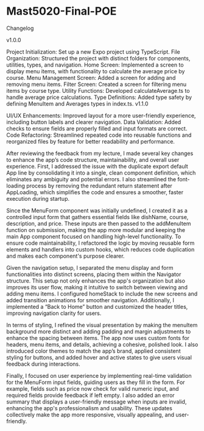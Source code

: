 # Mast5020-Final-POE
Changelog

v1.0.0

Project Initialization: Set up a new Expo project using TypeScript.
File Organization: Structured the project with distinct folders for components, utilities, types, and navigation.
Home Screen: Implemented a screen to display menu items, with functionality to calculate the average price by course.
Menu Management Screen: Added a screen for adding and removing menu items.
Filter Screen: Created a screen for filtering menu items by course type.
Utility Functions: Developed calculateAverage.ts to handle average price calculations.
Type Definitions: Added type safety by defining MenuItem and Averages types in index.ts.
v1.1.0

UI/UX Enhancements: Improved layout for a more user-friendly experience, including button labels and clearer 
navigation.
Data Validation: Added checks to ensure fields are properly filled and input formats are correct.
Code Refactoring: Streamlined repeated code into reusable functions and reorganized files by feature for better readability and performance.


After reviewing the feedback from my lecture, I made several key changes to enhance the app’s code structure, maintainability, and overall user experience. First, I addressed the issue with the duplicate export default App line by consolidating it into a single, clean component definition, which eliminates any ambiguity and potential errors. I also streamlined the font-loading process by removing the redundant return statement after AppLoading, which simplifies the code and ensures a smoother, faster execution during startup.

Since the MenuForm component was initially undefined, I created it as a controlled input form that gathers essential fields like dishName, course, description, and price. These inputs are then passed to the addMenuItem function on submission, making the app more modular and keeping the main App component focused on handling high-level functionality. To ensure code maintainability, I refactored the logic by moving reusable form elements and handlers into custom hooks, which reduces code duplication and makes each component's purpose clearer.

Given the navigation setup, I separated the menu display and form functionalities into distinct screens, placing them within the Navigator structure. This setup not only enhances the app's organization but also improves its user flow, making it intuitive to switch between viewing and adding menu items. I configured homeStack to include the new screens and added transition animations for smoother navigation. Additionally, I implemented a “Back to Home” button and customized the header titles, improving navigation clarity for users.

In terms of styling, I refined the visual presentation by making the menuItem background more distinct and adding padding and margin adjustments to enhance the spacing between items. The app now uses custom fonts for headers, menu items, and details, achieving a cohesive, polished look. I also introduced color themes to match the app’s brand, applied consistent styling for buttons, and added hover and active states to give users visual feedback during interactions.

Finally, I focused on user experience by implementing real-time validation for the MenuForm input fields, guiding users as they fill in the form. For example, fields such as price now check for valid numeric input, and required fields provide feedback if left empty. I also added an error summary that displays a user-friendly message when inputs are invalid, enhancing the app's professionalism and usability. These updates collectively make the app more responsive, visually appealing, and user-friendly.


